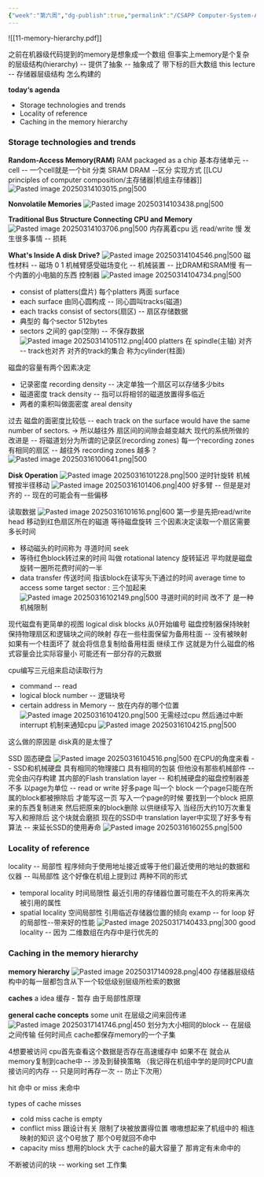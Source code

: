 ```yaml
---
{"week":"第六周","dg-publish":true,"permalink":"/CSAPP Computer-System-A-Program-Perspective/Lecture 11 The Memory Hierarchy/","dgPassFrontmatter":true,"noteIcon":"","created":"2025-03-09T14:56:55.087+08:00","updated":"2025-03-30T14:58:20.578+08:00"}
---
```



![[11-memory-hierarchy.pdf]]

之前在机器级代码提到的memory是想象成一个数组  但事实上memory是个复杂的层级结构(hierarchy) -- 提供了抽象 -- 抽象成了 带下标的巨大数组
this lecture -- 存储器层级结构 怎么构建的

**today‘s agenda**
- Storage technologies and trends
- Locality of reference
- Caching in the memory hierarchy


### Storage technologies and trends

**Random-Access Memory(RAM)**
RAM packaged as a chip
基本存储单元 -- cell -- 一个cell就是一个bit
分类  SRAM  DRAM  --区分 实现方式 [[LCU principles of computer composition/主存储器\|机组主存储器]]
![Pasted image 20250314103015.png|500](/img/user/accessory/Pasted%20image%2020250314103015.png)


**Nonvolatile Memories**
![Pasted image 20250314103438.png|500](/img/user/accessory/Pasted%20image%2020250314103438.png)

**Traditional Bus Structure Connecting CPU and Memory**
![Pasted image 20250314103706.png|500](/img/user/accessory/Pasted%20image%2020250314103706.png)
内存离着cpu 远   read/write 慢 发生很多事情 -- 损耗

**What's Inside A disk Drive?**
![Pasted image 20250314104546.png|500](/img/user/accessory/Pasted%20image%2020250314104546.png)
磁性材料 --  磁场 0 1
机械臂感受磁场变化  -- 机械装置 -- 比DRAM和SRAM慢
有一个内置的小电脑的东西  控制器
![Pasted image 20250314104734.png|500](/img/user/accessory/Pasted%20image%2020250314104734.png)
- consist of platters(盘片)   每个platters 两面 surface
- each surface 由同心圆构成 -- 同心圆叫tracks(磁道)
- each tracks consist of sectors(扇区) -- 扇区存储数据
- 典型的 每个sector 512bytes
- sectors 之间的 gap(空隙) -- 不保存数据
![Pasted image 20250314105112.png|400](/img/user/accessory/Pasted%20image%2020250314105112.png)
platters 在 spindle(主轴) 对齐 -- track也对齐
对齐的track的集合  称为cylinder(柱面)

磁盘的容量有两个因素决定
- 记录密度 recording density -- 决定单独一个扇区可以存储多少bits
- 磁道密度 track density -- 指可以将相邻的磁道放置得多临近
- 两者的乘积叫做面密度 areal density

过去 磁盘的面密度比较低 -- each track on the surface would have the same number of sectors.
-> 所以越往外 扇区间的间隙会越变越大
现代的系统所做的改进是 -- 将磁道划分为所谓的记录区(recording zones)
每一个recording zones 有相同的扇区  -- 越往外 recording zones 越多？
![Pasted image 20250316100641.png|500](/img/user/accessory/Pasted%20image%2020250316100641.png)

**Disk Operation**
![Pasted image 20250316101228.png|500](/img/user/accessory/Pasted%20image%2020250316101228.png)
逆时针旋转
机械臂按半径移动
![Pasted image 20250316101406.png|400](/img/user/accessory/Pasted%20image%2020250316101406.png)
好多臂 -- 但是是对齐的 -- 现在的可能会有一些偏移

读取数据
![Pasted image 20250316101616.png|600](/img/user/accessory/Pasted%20image%2020250316101616.png)
第一步是先把read/write head 移动到红色扇区所在的磁道  等待磁盘旋转
三个因素决定读取一个扇区需要多长时间
- 移动磁头的时间称为 寻道时间 seek
- 等待红色block转过来的时间 叫做 rotational latency 旋转延迟  平均就是磁盘旋转一圈所花费时间的一半
- data transfer 传送时间 指该block在读写头下通过的时间
average time to access some target sector : 三个加起来
![Pasted image 20250316102149.png|500](/img/user/accessory/Pasted%20image%2020250316102149.png)
寻道时间的时间 改不了 是一种机械限制

现代磁盘有更简单的视图
logical disk blocks  从0开始编号
磁盘控制器保持映射  保持物理扇区和逻辑块之间的映射
存在一些柱面保留为备用柱面 -- 没有被映射  如果有一个柱面坏了  就会将信息复制给备用柱面 继续工作
这就是为什么磁盘的格式容量会比实际容量小  可能还有一部分存的元数据

cpu编写三元组来启动读取行为
- command -- read
- logical block number -- 逻辑块号
- certain address in Memory  --  放在内存的哪个位置
![Pasted image 20250316104120.png|500](/img/user/accessory/Pasted%20image%2020250316104120.png)
无需经过cpu
然后通过中断interrupt 机制来通知cpu
![Pasted image 20250316104215.png|500](/img/user/accessory/Pasted%20image%2020250316104215.png)

这么做的原因是 disk真的是太慢了

SSD 固态硬盘
![Pasted image 20250316104516.png|500](/img/user/accessory/Pasted%20image%2020250316104516.png)
在CPU的角度来看 -- SSD和机械硬盘 具有相同的物理接口 具有相同的包装
但他没有那些机械部件 -- 完全由闪存构建  其内部的Flash translation layer -- 和机械硬盘的磁盘控制器差不多
以page为单位 -- read or write
好多page 叫一个 block   一个page只能在所属的block都被擦除后 才能写这一页
写入一个page的时候  要找到一个block  把原来的东西复制进来  然后把原来的block删除 以供继续写入
当经历大约10万次重复写入和擦除后 这个块就会磨损
现在的SSD中 translation layer中实现了好多专有算法 -- 来延长SSD的使用寿命
![Pasted image 20250316160255.png|500](/img/user/accessory/Pasted%20image%2020250316160255.png)

### Locality of reference
locality -- 局部性
程序倾向于使用地址接近或等于他们最近使用的地址的数据和仪器  -- 叫局部性
这个好像在机组上提到过
两种不同的形式
- temporal locality 时间局限性
	最近引用的存储器位置可能在不久的将来再次被引用的属性
- spatial locality  空间局部性
	引用临近存储器位置的倾向
examp -- for loop
好的局部性--带来好的性能
![Pasted image 20250317140433.png|300](/img/user/accessory/Pasted%20image%2020250317140433.png)
good locality -- 因为 二维数组在内存中是行优先的

### Caching in the memory hierarchy
**memory hierarchy**
![Pasted image 20250317140928.png|400](/img/user/accessory/Pasted%20image%2020250317140928.png)
存储器层级结构中的每一层都包含从下一个较低级别层级所检索的数据

**caches**
a idea
缓存 - 暂存
由于局部性原理

**general cache concepts**
some unit  在层级之间来回传递
![Pasted image 20250317141746.png|450](/img/user/accessory/Pasted%20image%2020250317141746.png)
划分为大小相同的block -- 在层级之间传输
任何时间点 cache都保存memory的一个子集

4想要被访问
cpu首先查看这个数据是否存在高速缓存中
如果不在 就会从memory复制到cache中 -- 涉及到替换策略 （我记得在机组中学的是同时CPU直接访问的内存 -- 只是同时再存一次 -- 防止下次用）

hit 命中  or miss 未命中

types of cache misses
- cold miss
	cache is empty
- conflict miss
	跟设计有关
	限制了块被放置得位置
	嗷嗷想起来了机组中的 相连映射的知识  这个0号放了  那个0号就回不命中
- capacity miss
	想用的block 大于 cache的最大容量了  那肯定有未命中的

不断被访问的块 -- working set  工作集
